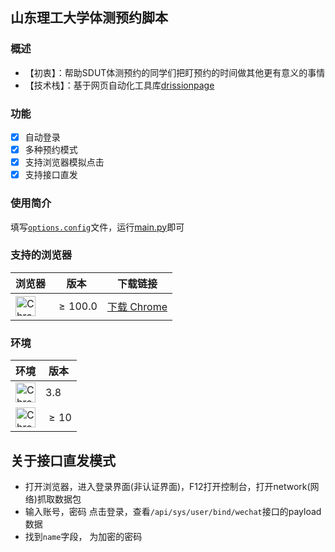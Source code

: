 ## 山东理工大学体测预约脚本
### 概述
- 【初衷】：帮助SDUT体测预约的同学们把盯预约的时间做其他更有意义的事情
- 【技术栈】：基于网页自动化工具库[drissionpage](https://github.com/g1879/DrissionPage)
### 功能
- [x] 自动登录
- [x] 多种预约模式
- [x] 支持浏览器模拟点击
- [x] 支持接口直发
### 使用简介
填写[`options.config`](./options.config)文件，运行[main.py](./main.py)即可

### 支持的浏览器
| 浏览器 | 版本  | 下载链接 |
|--------|-------|----------|
| <img src="https://pic.zjcspace.xyz/b/202411131916861.svg" alt="Chrome" width="32" height="32"> |$$\geq 100.0$$ | [下载 Chrome](https://www.google.com/chrome/) |

### 环境

| 环境 | 版本  |
|--------|-------|
| <img src="https://pic.zjcspace.xyz/b/202411131920654.svg" alt="Chrome" width="32" height="32"> | 3.8 
| <img src="https://pic.zjcspace.xyz/b/202411131925584.svg" alt="Chrome" width="32" height="32"> | $$\geq 10$$

## 关于接口直发模式
- 打开浏览器，进入登录界面(非认证界面)，F12打开控制台，打开network(网络)抓取数据包
- 输入账号，密码 点击登录，查看`/api/sys/user/bind/wechat`接口的payload数据
- 找到`name`字段， 为加密的密码